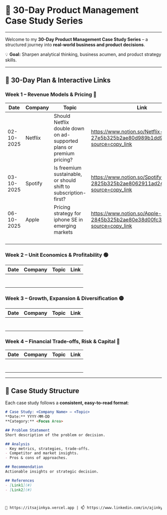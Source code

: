 # 🚀 30-Day Product Management Case Study Series



---


Welcome to my **30-Day Product Management Case Study Series** – a structured journey into **real-world business and product decisions**.  

💡 **Goal:** Sharpen analytical thinking, business acumen, and product strategy skills.

---

## 📅 30-Day Plan & Interactive Links

### **Week 1 – Revenue Models & Pricing** 🔵
|   Date   |Company      | Topic                                                                | Link                                                                          |
|----------|------------ |----------------------------------------------------------------------|-------------------------------------------------------------------------------|
|02-10-2025| Netflix     | Should Netflix double down on ad-supported plans or premium pricing? |https://www.notion.so/Netflix-27e5b325b2ae80d989b1dd9d938748f3?source=copy_link|
|03-10-2025| Spotify     | Is freemium sustainable, or should shift to subscription-first?      |https://www.notion.so/Spotify-2825b325b2ae8062911ad243ebedfd28?source=copy_link|
|06-10-2025| Apple       | Pricing strategy for iphone SE in emerging markets                   |https://www.notion.so/Apple-2845b325b2ae80e38d00fc3be08406b3?source=copy_link  |
|          |             |                                                                      |                                                                               |
|          |             |                                                                      |                                                                               |
|          |             |                                                                      |                                                                               |
|          |             |                                                                      |                                                                               |



### **Week 2 – Unit Economics & Profitability** 🟢
|   Date   |Company               | Topic                                                       | Link                                                                           |
|----------|----------------------|-------------------------------------------------------------|--------------------------------------------------------------------------------|
|          |                      |                                                             |                                                                                |
|          |                      |                                                             |                                                                                |
|          |                      |                                                             |                                                                                |
|          |                      |                                                             |                                                                                |
|          |                      |                                                             |                                                                                |
|          |                      |                                                             |                                                                                |
|          |                      |                                                             |                                                                                |


### **Week 3 – Growth, Expansion & Diversification** 🟡
|   Date   |Company               | Topic                                          | Link                                                                                        |
|----------|----------------------|------------------------------------------------|---------------------------------------------------------------------------------------------|
|          |                      |                                                |                                                                                             |
|          |                      |                                                |                                                                                             |
|          |                      |                                                |                                                                                             |
|          |                      |                                                |                                                                                             |
|          |                      |                                                |                                                                                             |
|          |                      |                                                |                                                                                             |
|          |                      |                                                |                                                                                             |

### **Week 4 – Financial Trade-offs, Risk & Capital** 🔴
|   Date   |Company               | Topic                                          | Link                                                                                        |
|----------|----------------------|------------------------------------------------|---------------------------------------------------------------------------------------------|
|          |                      |                                                |                                                                                             |
|          |                      |                                                |                                                                                             |
|          |                      |                                                |                                                                                             |
|          |                      |                                                |                                                                                             |
|          |                      |                                                |                                                                                             |
|          |                      |                                                |                                                                                             |
|          |                      |                                                |                                                                                             |

---

## 📝 Case Study Structure

Each case study follows a **consistent, easy-to-read format**:

```markdown
# Case Study: <Company Name> – <Topic>
**Date:** YYYY-MM-DD  
**Category:** <Focus Area>  

## Problem Statement
Short description of the problem or decision.

## Analysis
- Key metrics, strategies, trade-offs.
- Competitor and market insights.
- Pros & cons of approaches.

## Recommendation
Actionable insights or strategic decision.

## References
- [Link1](#)
- [Link2](#)



🔗 https://itsajinkya.vercel.app | 📫 https://www.linkedin.com/in/ajinkya2004
